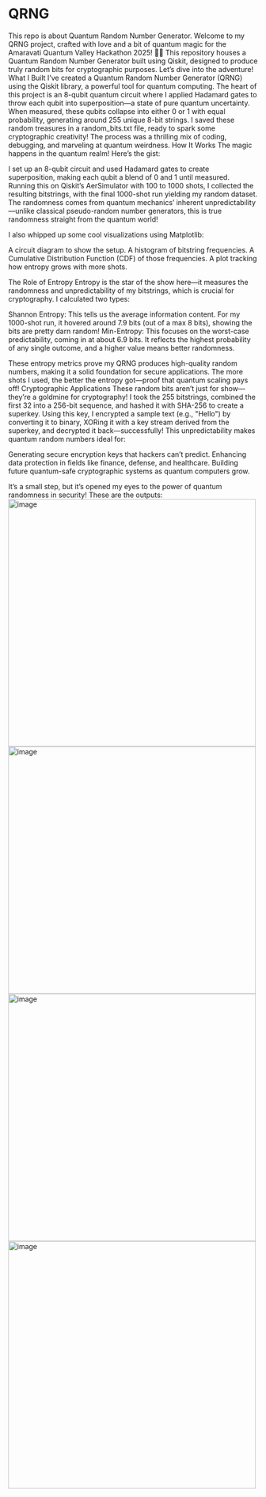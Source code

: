 # QRNG
This repo is about Quantum Random Number Generator.
Welcome to my QRNG project, crafted with love and a bit of quantum magic for the Amaravati Quantum Valley Hackathon 2025! 🌌🚀 This repository houses a Quantum Random Number Generator built using Qiskit, designed to produce truly random bits for cryptographic purposes. Let’s dive into the adventure!
What I Built
I’ve created a Quantum Random Number Generator (QRNG) using the Qiskit library, a powerful tool for quantum computing. The heart of this project is an 8-qubit quantum circuit where I applied Hadamard gates to throw each qubit into superposition—a state of pure quantum uncertainty. When measured, these qubits collapse into either 0 or 1 with equal probability, generating around 255 unique 8-bit strings. I saved these random treasures in a random_bits.txt file, ready to spark some cryptographic creativity! The process was a thrilling mix of coding, debugging, and marveling at quantum weirdness.
How It Works
The magic happens in the quantum realm! Here’s the gist:

I set up an 8-qubit circuit and used Hadamard gates to create superposition, making each qubit a blend of 0 and 1 until measured.
Running this on Qiskit’s AerSimulator with 100 to 1000 shots, I collected the resulting bitstrings, with the final 1000-shot run yielding my random dataset.
The randomness comes from quantum mechanics’ inherent unpredictability—unlike classical pseudo-random number generators, this is true randomness straight from the quantum world!

I also whipped up some cool visualizations using Matplotlib:

A circuit diagram to show the setup.
A histogram of bitstring frequencies.
A Cumulative Distribution Function (CDF) of those frequencies.
A plot tracking how entropy grows with more shots.

The Role of Entropy
Entropy is the star of the show here—it measures the randomness and unpredictability of my bitstrings, which is crucial for cryptography. I calculated two types:

Shannon Entropy: This tells us the average information content. For my 1000-shot run, it hovered around 7.9 bits (out of a max 8 bits), showing the bits are pretty darn random!
Min-Entropy: This focuses on the worst-case predictability, coming in at about 6.9 bits. It reflects the highest probability of any single outcome, and a higher value means better randomness.

These entropy metrics prove my QRNG produces high-quality random numbers, making it a solid foundation for secure applications. The more shots I used, the better the entropy got—proof that quantum scaling pays off!
Cryptographic Applications
These random bits aren’t just for show—they’re a goldmine for cryptography! I took the 255 bitstrings, combined the first 32 into a 256-bit sequence, and hashed it with SHA-256 to create a superkey. Using this key, I encrypted a sample text (e.g., "Hello") by converting it to binary, XORing it with a key stream derived from the superkey, and decrypted it back—successfully! This unpredictability makes quantum random numbers ideal for:

Generating secure encryption keys that hackers can’t predict.
Enhancing data protection in fields like finance, defense, and healthcare.
Building future quantum-safe cryptographic systems as quantum computers grow.

It’s a small step, but it’s opened my eyes to the power of quantum randomness in security!
These are the outputs:
<img width="500" height="500" alt="image" src="https://github.com/user-attachments/assets/844f2e1d-dbee-41c4-99fe-13ebc1fd0613" />
<img width="500" height="500" alt="image" src="https://github.com/user-attachments/assets/16a17bcd-ca5a-48e1-9907-340fa3137f27" />
<img width="500" height="500" alt="image" src="https://github.com/user-attachments/assets/fcdbff0b-ee14-4823-81a7-f29e34ee9f53" />
<img width="500" height="500" alt="image" src="https://github.com/user-attachments/assets/d13a3c8c-287a-4a27-825a-e70daaf83223" />


